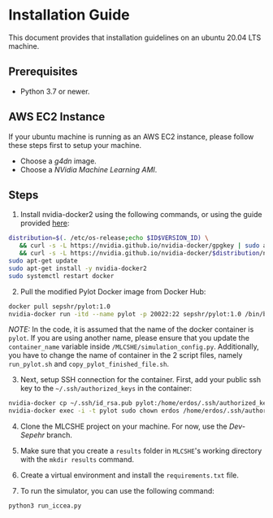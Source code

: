 # Installation Guide
This document provides that installation guidelines on an ubuntu 20.04 LTS machine.

## Prerequisites
+ Python 3.7 or newer.

## AWS EC2 Instance
If your ubuntu machine is running as an AWS EC2 instance, please follow these steps first to setup your machine.
+ Choose a *g4dn* image.
+ Choose a *NVidia Machine Learning AMI*.

## Steps
1. Install nvidia-docker2 using the following commands, or using the guide provided [here](https://docs.nvidia.com/datacenter/cloud-native/container-toolkit/install-guide.html#docker):
```bash
distribution=$(. /etc/os-release;echo $ID$VERSION_ID) \
   && curl -s -L https://nvidia.github.io/nvidia-docker/gpgkey | sudo apt-key add - \
   && curl -s -L https://nvidia.github.io/nvidia-docker/$distribution/nvidia-docker.list | sudo tee /etc/apt/sources.list.d/nvidia-docker.list
sudo apt-get update
sudo apt-get install -y nvidia-docker2
sudo systemctl restart docker
```

2. Pull the modified Pylot Docker image from Docker Hub:
```bash
docker pull sepshr/pylot:1.0
nvidia-docker run -itd --name pylot -p 20022:22 sepshr/pylot:1.0 /bin/bash
```

*NOTE:* In the code, it is assumed that the name of the docker container is `pylot`. If you are using another name, please ensure that you update the `container_name` variable inside `/MLCSHE/simulation_config.py`. Additionally, you have to change the name of container in the 2 script files, namely `run_pylot.sh` and `copy_pylot_finished_file.sh`.

3. Next, setup SSH connection for the container. First, add your public ssh key to the `~/.ssh/authorized_keys` in the container:
```bash
nvidia-docker cp ~/.ssh/id_rsa.pub pylot:/home/erdos/.ssh/authorized_keys
nvidia-docker exec -i -t pylot sudo chown erdos /home/erdos/.ssh/authorized_keys
```

4. Clone the MLCSHE project on your machine. For now, use the *Dev-Sepehr* branch.

5. Make sure that you create a `results` folder in `MLCSHE`'s working directory with the `mkdir results` command.

6. Create a virtual environment and install the `requirements.txt` file.

7. To run the simulator, you can use the following command:
```bash
python3 run_iccea.py
```
